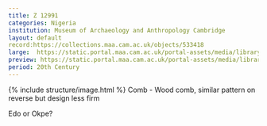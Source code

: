 ```yaml
---
title: Z 12991
categories: Nigeria
institution: Museum of Archaeology and Anthropology Cambridge
layout: default
record:https://collections.maa.cam.ac.uk/objects/533418
large:  https://static.portal.maa.cam.ac.uk/portal-assets/media/library_images/web/674288_Z_12991_001.jpg
preview: https://static.portal.maa.cam.ac.uk/portal-assets/media/library_images/thumbnail/674288_Z_12991_001.jpg
period: 20th Century
---
```

{% include structure/image.html %}
Comb - Wood comb, similar pattern on reverse but design less firm

Edo or Okpe?
